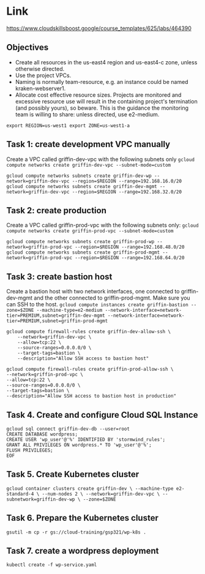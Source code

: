 # Link
https://www.cloudskillsboost.google/course_templates/625/labs/464390

## Objectives
- Create all resources in the us-east4 region and us-east4-c zone, unless otherwise directed.
- Use the project VPCs.
- Naming is normally team-resource, e.g. an instance could be named kraken-webserver1.
- Allocate cost effective resource sizes. Projects are monitored and excessive resource use will result in the containing project's termination (and possibly yours), so beware. This is the guidance the monitoring team is willing to share: unless directed, use e2-medium.

`
export REGION=us-west1
export ZONE=us-west1-a
`

## Task 1: create development VPC manually
Create a VPC called griffin-dev-vpc with the following subnets only
`gcloud compute networks create griffin-dev-vpc --subnet-mode=custom`

`gcloud compute networks subnets create griffin-dev-wp --network=griffin-dev-vpc --region=$REGION --range=192.168.16.0/20`
`gcloud compute networks subnets create griffin-dev-mgmt --network=griffin-dev-vpc --region=$REGION --range=192.168.32.0/20`

## Task 2: create production
Create a VPC called griffin-prod-vpc with the following subnets only:
`gcloud compute networks create griffin-prod-vpc --subnet-mode=custom`

`gcloud compute networks subnets create griffin-prod-wp --network=griffin-prod-vpc --region=$REGION --range=192.168.48.0/20`
`gcloud compute networks subnets create griffin-prod-mgmt --network=griffin-prod-vpc --region=$REGION --range=192.168.64.0/20`

## Task 3: create bastion host
Create a bastion host with two network interfaces, one connected to griffin-dev-mgmt and the other connected to griffin-prod-mgmt. Make sure you can SSH to the host.
`gcloud compute instances create griffin-bastion --zone=$ZONE --machine-type=e2-medium --network-interface=network-tier=PREMIUM,subnet=griffin-dev-mgmt --network-interface=network-tier=PREMIUM,subnet=griffin-prod-mgmt`

```
gcloud compute firewall-rules create griffin-dev-allow-ssh \
    --network=griffin-dev-vpc \
    --allow=tcp:22 \
    --source-ranges=0.0.0.0/0 \
    --target-tags=bastion \
    --description="Allow SSH access to bastion host"
    
gcloud compute firewall-rules create griffin-prod-allow-ssh \
--network=griffin-prod-vpc \
--allow=tcp:22 \
--source-ranges=0.0.0.0/0 \
--target-tags=bastion \
--description="Allow SSH access to bastion host in production"
```

## Task 4. Create and configure Cloud SQL Instance
```
gcloud sql connect griffin-dev-db --user=root
CREATE DATABASE wordpress;
CREATE USER 'wp_user'@'%' IDENTIFIED BY 'stormwind_rules';
GRANT ALL PRIVILEGES ON wordpress.* TO 'wp_user'@'%';
FLUSH PRIVILEGES;
EOF
```


## Task 5. Create Kubernetes cluster
`gcloud container clusters create griffin-dev \
--machine-type e2-standard-4 \
--num-nodes 2 \
--network=griffin-dev-vpc \
--subnetwork=griffin-dev-wp \
--zone=$ZONE
`

## Task 6. Prepare the Kubernetes cluster
`gsutil -m cp -r gs://cloud-training/gsp321/wp-k8s .`

## Task 7. create a wordpress deployment
`kubectl create -f wp-service.yaml`



